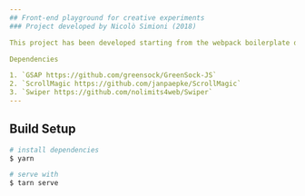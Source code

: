 ```yaml
---
## Front-end playground for creative experiments
### Project developed by Nicolò Simioni (2018)

This project has been developed starting from the webpack boilerplate developed by Tristan Lawrence => https://twitter.com/triscodes

Dependencies

1. `GSAP https://github.com/greensock/GreenSock-JS`
2. `ScrollMagic https://github.com/janpaepke/ScrollMagic`
3. `Swiper https://github.com/nolimits4web/Swiper`
---
```


## Build Setup

```bash
# install dependencies
$ yarn

# serve with
$ tarn serve
```
